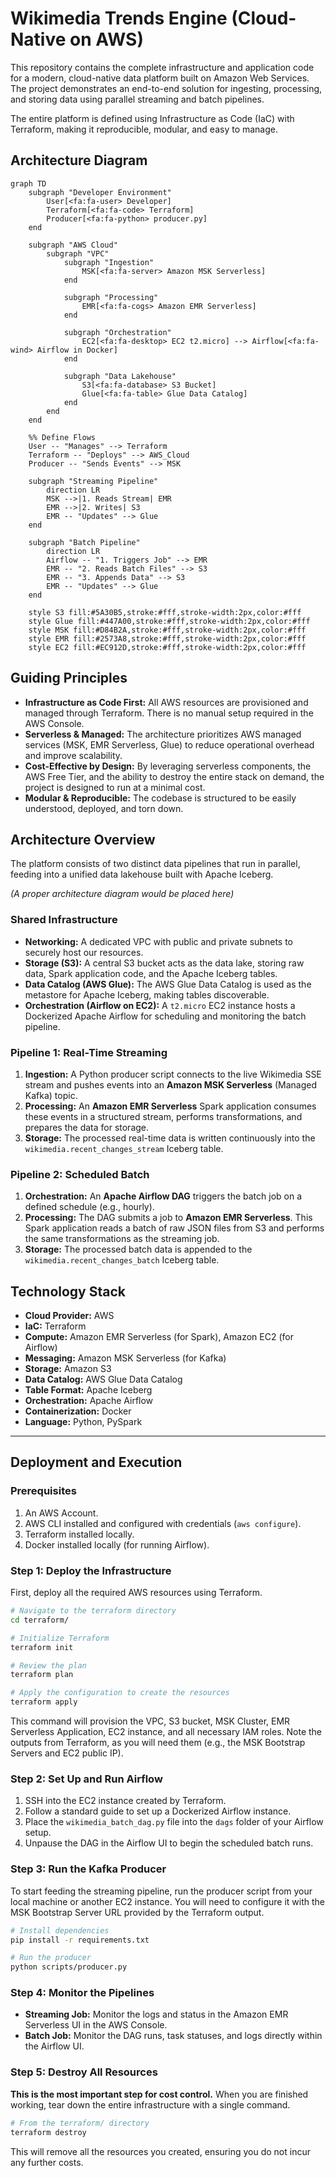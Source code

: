 # Wikimedia Trends Engine (Cloud-Native on AWS)

This repository contains the complete infrastructure and application code for a modern, cloud-native data platform built on Amazon Web Services. The project demonstrates an end-to-end solution for ingesting, processing, and storing data using parallel streaming and batch pipelines.

The entire platform is defined using Infrastructure as Code (IaC) with Terraform, making it reproducible, modular, and easy to manage.

## Architecture Diagram

```mermaid
graph TD
    subgraph "Developer Environment"
        User[<fa:fa-user> Developer]
        Terraform[<fa:fa-code> Terraform]
        Producer[<fa:fa-python> producer.py]
    end

    subgraph "AWS Cloud"
        subgraph "VPC"
            subgraph "Ingestion"
                MSK[<fa:fa-server> Amazon MSK Serverless]
            end

            subgraph "Processing"
                EMR[<fa:fa-cogs> Amazon EMR Serverless]
            end

            subgraph "Orchestration"
                EC2[<fa:fa-desktop> EC2 t2.micro] --> Airflow[<fa:fa-wind> Airflow in Docker]
            end

            subgraph "Data Lakehouse"
                S3[<fa:fa-database> S3 Bucket]
                Glue[<fa:fa-table> Glue Data Catalog]
            end
        end
    end

    %% Define Flows
    User -- "Manages" --> Terraform
    Terraform -- "Deploys" --> AWS_Cloud
    Producer -- "Sends Events" --> MSK

    subgraph "Streaming Pipeline"
        direction LR
        MSK -->|1. Reads Stream| EMR
        EMR -->|2. Writes| S3
        EMR -- "Updates" --> Glue
    end

    subgraph "Batch Pipeline"
        direction LR
        Airflow -- "1. Triggers Job" --> EMR
        EMR -- "2. Reads Batch Files" --> S3
        EMR -- "3. Appends Data" --> S3
        EMR -- "Updates" --> Glue
    end

    style S3 fill:#5A30B5,stroke:#fff,stroke-width:2px,color:#fff
    style Glue fill:#447A00,stroke:#fff,stroke-width:2px,color:#fff
    style MSK fill:#D84B2A,stroke:#fff,stroke-width:2px,color:#fff
    style EMR fill:#2573A8,stroke:#fff,stroke-width:2px,color:#fff
    style EC2 fill:#EC912D,stroke:#fff,stroke-width:2px,color:#fff
```

## Guiding Principles

* **Infrastructure as Code First:** All AWS resources are provisioned and managed through Terraform. There is no manual setup required in the AWS Console.
* **Serverless & Managed:** The architecture prioritizes AWS managed services (MSK, EMR Serverless, Glue) to reduce operational overhead and improve scalability.
* **Cost-Effective by Design:** By leveraging serverless components, the AWS Free Tier, and the ability to destroy the entire stack on demand, the project is designed to run at a minimal cost.
* **Modular & Reproducible:** The codebase is structured to be easily understood, deployed, and torn down.

## Architecture Overview

The platform consists of two distinct data pipelines that run in parallel, feeding into a unified data lakehouse built with Apache Iceberg.

*(A proper architecture diagram would be placed here)*

### Shared Infrastructure

* **Networking:** A dedicated VPC with public and private subnets to securely host our resources.
* **Storage (S3):** A central S3 bucket acts as the data lake, storing raw data, Spark application code, and the Apache Iceberg tables.
* **Data Catalog (AWS Glue):** The AWS Glue Data Catalog is used as the metastore for Apache Iceberg, making tables discoverable.
* **Orchestration (Airflow on EC2):** A `t2.micro` EC2 instance hosts a Dockerized Apache Airflow for scheduling and monitoring the batch pipeline.

### Pipeline 1: Real-Time Streaming

1.  **Ingestion:** A Python producer script connects to the live Wikimedia SSE stream and pushes events into an **Amazon MSK Serverless** (Managed Kafka) topic.
2.  **Processing:** An **Amazon EMR Serverless** Spark application consumes these events in a structured stream, performs transformations, and prepares the data for storage.
3.  **Storage:** The processed real-time data is written continuously into the `wikimedia.recent_changes_stream` Iceberg table.

### Pipeline 2: Scheduled Batch

1.  **Orchestration:** An **Apache Airflow DAG** triggers the batch job on a defined schedule (e.g., hourly).
2.  **Processing:** The DAG submits a job to **Amazon EMR Serverless**. This Spark application reads a batch of raw JSON files from S3 and performs the same transformations as the streaming job.
3.  **Storage:** The processed batch data is appended to the `wikimedia.recent_changes_batch` Iceberg table.

## Technology Stack

* **Cloud Provider:** AWS
* **IaC:** Terraform
* **Compute:** Amazon EMR Serverless (for Spark), Amazon EC2 (for Airflow)
* **Messaging:** Amazon MSK Serverless (for Kafka)
* **Storage:** Amazon S3
* **Data Catalog:** AWS Glue Data Catalog
* **Table Format:** Apache Iceberg
* **Orchestration:** Apache Airflow
* **Containerization:** Docker
* **Language:** Python, PySpark

---

## Deployment and Execution

### Prerequisites

1.  An AWS Account.
2.  AWS CLI installed and configured with credentials (`aws configure`).
3.  Terraform installed locally.
4.  Docker installed locally (for running Airflow).

### Step 1: Deploy the Infrastructure

First, deploy all the required AWS resources using Terraform.

```bash
# Navigate to the terraform directory
cd terraform/

# Initialize Terraform
terraform init

# Review the plan
terraform plan

# Apply the configuration to create the resources
terraform apply
```

This command will provision the VPC, S3 bucket, MSK Cluster, EMR Serverless Application, EC2 instance, and all necessary IAM roles. Note the outputs from Terraform, as you will need them (e.g., the MSK Bootstrap Servers and EC2 public IP).

### Step 2: Set Up and Run Airflow

1.  SSH into the EC2 instance created by Terraform.
2.  Follow a standard guide to set up a Dockerized Airflow instance.
3.  Place the `wikimedia_batch_dag.py` file into the `dags` folder of your Airflow setup.
4.  Unpause the DAG in the Airflow UI to begin the scheduled batch runs.

### Step 3: Run the Kafka Producer

To start feeding the streaming pipeline, run the producer script from your local machine or another EC2 instance. You will need to configure it with the MSK Bootstrap Server URL provided by the Terraform output.

```bash
# Install dependencies
pip install -r requirements.txt

# Run the producer
python scripts/producer.py
```

### Step 4: Monitor the Pipelines

* **Streaming Job:** Monitor the logs and status in the Amazon EMR Serverless UI in the AWS Console.
* **Batch Job:** Monitor the DAG runs, task statuses, and logs directly within the Airflow UI.

### Step 5: Destroy All Resources

**This is the most important step for cost control.** When you are finished working, tear down the entire infrastructure with a single command.

```bash
# From the terraform/ directory
terraform destroy
```

This will remove all the resources you created, ensuring you do not incur any further costs.
